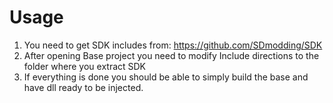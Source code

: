 # Usage
1. You need to get SDK includes from: https://github.com/SDmodding/SDK
2. After opening Base project you need to modify Include directions to the folder where you extract SDK
3. If everything is done you should be able to simply build the base and have dll ready to be injected.
